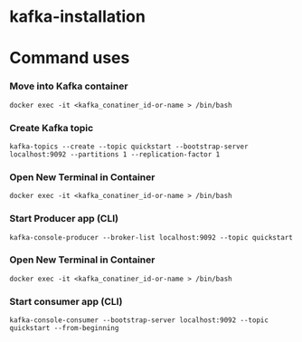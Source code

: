 # kafka-installation

# Command uses

### Move into Kafka container

`docker exec -it <kafka_conatiner_id-or-name > /bin/bash`

### Create Kafka topic

`kafka-topics --create --topic quickstart --bootstrap-server localhost:9092 --partitions 1 --replication-factor 1`

### Open New Terminal in Container

`docker exec -it <kafka_conatiner_id-or-name > /bin/bash`

### Start Producer app (CLI)

`kafka-console-producer --broker-list localhost:9092 --topic quickstart`

### Open New Terminal in Container

`docker exec -it <kafka_conatiner_id-or-name > /bin/bash`

### Start consumer app (CLI)

`kafka-console-consumer --bootstrap-server localhost:9092 --topic quickstart --from-beginning`
